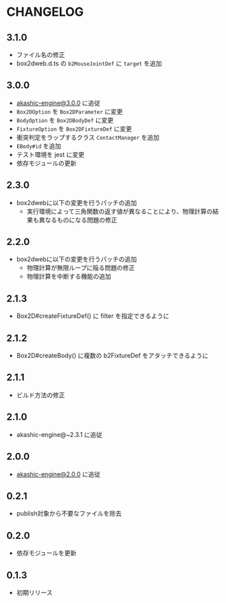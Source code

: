 # CHANGELOG

## 3.1.0
* ファイル名の修正
* box2dweb.d.ts の `b2MouseJointDef` に `target` を追加

## 3.0.0
* akashic-engine@3.0.0 に追従
* `Box2DOption` を `Box2DParameter` に変更
* `BodyOption` を `Box2DBodyDef` に変更
* `FixtureOption` を `Box2DFixtureDef` に変更
* 衝突判定をラップするクラス `ContactManager` を追加
* `EBody#id` を追加
* テスト環境を jest に変更
* 依存モジュールの更新

## 2.3.0
* box2dwebに以下の変更を行うパッチの追加
    * 実行環境によって三角関数の返す値が異なることにより、物理計算の結果も異なるものになる問題の修正

## 2.2.0
* box2dwebに以下の変更を行うパッチの追加
    * 物理計算が無限ループに陥る問題の修正
    * 物理計算を中断する機能の追加

## 2.1.3
* Box2D#createFixtureDef() に filter を指定できるように

## 2.1.2
* Box2D#createBody() に複数の b2FixtureDef をアタッチできるように

## 2.1.1
* ビルド方法の修正

## 2.1.0

* akashic-engine@~2.3.1 に追従

## 2.0.0

* akashic-engine@2.0.0 に追従

## 0.2.1

* publish対象から不要なファイルを除去

## 0.2.0

* 依存モジュールを更新

## 0.1.3

* 初期リリース
